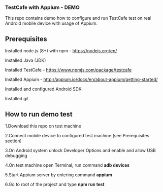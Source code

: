 ### TestCafe with Appium - DEMO

This repo contains demo how to configure and run TestCafe test on real Android mobile device with usage of Appium.

## Prerequisites

Installed node.js (8+) with npm - https://nodejs.org/en/


Installed Java (JDK)


Installed TestCafe - https://www.npmjs.com/package/testcafe


Installed Appium - http://appium.io/docs/en/about-appium/getting-started/


Installed and configured Android SDK


Installed git

## How to run demo test

1.Download this repo on test machine

2.Connect mobile device to configured test machine (see Prerequisites section)

3.On Android system unlock Developer Options and enable and allow USB debugging

4.On test machine open Terminal, run command __adb devices__

5.Start Appium server by entering command __appium__

6.Go to root of the project and type __npm run test__
